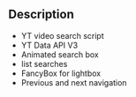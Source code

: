 ## Description
- YT video search script
- YT Data API V3
- Animated search box
- list searches
- FancyBox for lightbox
- Previous and next navigation